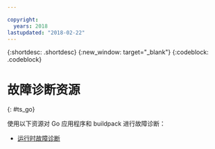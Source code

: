 ```yaml
---

copyright:
  years: 2018
lastupdated: "2018-02-22"
---
```


{:shortdesc: .shortdesc}
{:new_window: target="_blank"}
{:codeblock: .codeblock}

# 故障诊断资源
{: #ts_go}

使用以下资源对 Go 应用程序和 buildpack 进行故障诊断：

* [运行时故障诊断](../../troubleshoot/ts_runtimes.html#runtimes)
